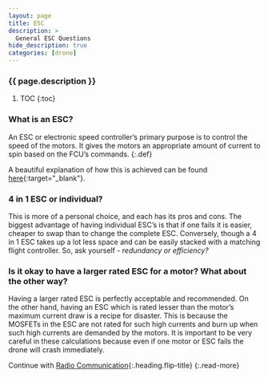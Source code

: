 ```yaml
---
layout: page
title: ESC
description: >
  General ESC Questions
hide_description: true
categories: [drone]
---
```



<h3 class="faded">{{ page.description }}</h3>

1. TOC
{:toc}

### What is an ESC?

An ESC or electronic speed controller’s primary purpose is to control the speed of the motors. It gives the motors an appropriate amount of current to spin based on the FCU’s commands. 
{:.def}

A beautiful explanation of how this is achieved can be found [here][ESCWorking]{:target="_blank"}.

### 4 in 1 ESC or individual?

This is more of a personal choice, and each has its pros and cons. The biggest advantage of having individual ESC’s is that if one fails it is easier, cheaper to swap than to change the complete ESC. Conversely, though a 4 in 1 ESC takes up a lot less space and can be easily stacked with a matching flight controller. So, ask yourself - *redundancy or efficiency?*
 
### Is it okay to have a larger rated ESC for a motor? What about the other way?

Having a larger rated ESC is perfectly acceptable and recommended. On the other hand, having an ESC which is rated lesser than the motor’s maximum current draw is a recipe for disaster. This is because the MOSFETs in the ESC are not rated for such high currents and burn up when such high currents are demanded by the motors. It is important to be very careful in these calculations because even if one motor or ESC fails the drone will crash immediately.

Continue with [Radio Communication](radio-communication.html){:.heading.flip-title}
{:.read-more}

[ESCWorking]: https://www.youtube.com/watch?v=uOQk8SJso6Q